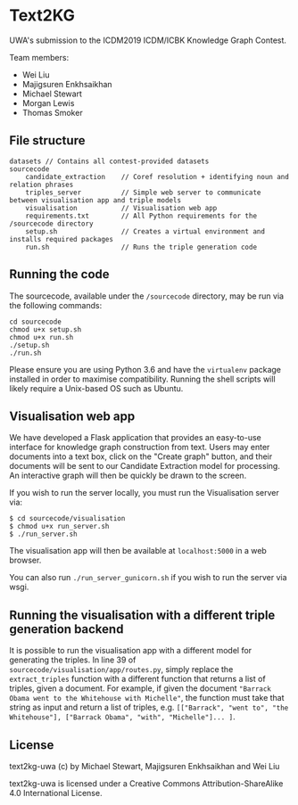 # Text2KG

UWA's submission to the ICDM2019 ICDM/ICBK Knowledge Graph Contest.

Team members:

- Wei Liu
- Majigsuren Enkhsaikhan
- Michael Stewart
- Morgan Lewis
- Thomas Smoker

## File structure
    
    datasets // Contains all contest-provided datasets
    sourcecode
        candidate_extraction    // Coref resolution + identifying noun and relation phrases
        triples_server          // Simple web server to communicate between visualisation app and triple models
        visualisation           // Visualisation web app
        requirements.txt        // All Python requirements for the /sourcecode directory
        setup.sh                // Creates a virtual environment and installs required packages
        run.sh                  // Runs the triple generation code
        

## Running the code

The sourcecode, available under the `/sourcecode` directory, may be run via the following commands:

    cd sourcecode
    chmod u+x setup.sh
    chmod u+x run.sh
    ./setup.sh
    ./run.sh

Please ensure you are using Python 3.6 and have the `virtualenv` package installed in order to maximise compatibility. Running the shell scripts will likely require a Unix-based OS such as Ubuntu.

## Visualisation web app

We have developed a Flask application that provides an easy-to-use interface for knowledge graph construction from text. Users may enter documents into a text box, click on the "Create graph" button, and their documents will be sent to our Candidate Extraction model for processing. An interactive graph will then be quickly be drawn to the screen.

If you wish to run the server locally, you must run the Visualisation server via:

    $ cd sourcecode/visualisation
    $ chmod u+x run_server.sh
    $ ./run_server.sh

The visualisation app will then be available at `localhost:5000` in a web browser.

You can also run `./run_server_gunicorn.sh` if you wish to run the server via wsgi.

## Running the visualisation with a different triple generation backend

It is possible to run the visualisation app with a different model for generating the triples. In line 39 of `sourcecode/visualisation/app/routes.py`, simply replace the `extract_triples` function with a different function that returns a list of triples, given a document. For example, if given the document `"Barrack Obama went to the Whitehouse with Michelle"`, the function must take that string as input and return a list of triples, e.g. `[["Barrack", "went to", "the Whitehouse"], ["Barrack Obama", "with", "Michelle"]... ]`.

## License

text2kg-uwa (c) by Michael Stewart, Majigsuren Enkhsaikhan and Wei Liu

text2kg-uwa is licensed under a Creative Commons Attribution-ShareAlike 4.0 International License.
